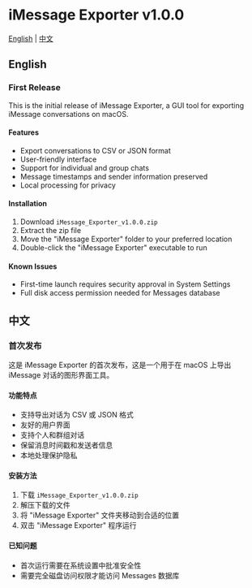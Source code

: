 # iMessage Exporter v1.0.0

[English](#english) | [中文](#中文)

## English

### First Release

This is the initial release of iMessage Exporter, a GUI tool for exporting iMessage conversations on macOS.

#### Features
- Export conversations to CSV or JSON format
- User-friendly interface
- Support for individual and group chats
- Message timestamps and sender information preserved
- Local processing for privacy

#### Installation
1. Download `iMessage_Exporter_v1.0.0.zip`
2. Extract the zip file
3. Move the "iMessage Exporter" folder to your preferred location
4. Double-click the "iMessage Exporter" executable to run

#### Known Issues
- First-time launch requires security approval in System Settings
- Full disk access permission needed for Messages database

## 中文

### 首次发布

这是 iMessage Exporter 的首次发布，这是一个用于在 macOS 上导出 iMessage 对话的图形界面工具。

#### 功能特点
- 支持导出对话为 CSV 或 JSON 格式
- 友好的用户界面
- 支持个人和群组对话
- 保留消息时间戳和发送者信息
- 本地处理保护隐私

#### 安装方法
1. 下载 `iMessage_Exporter_v1.0.0.zip`
2. 解压下载的文件
3. 将 "iMessage Exporter" 文件夹移动到合适的位置
4. 双击 "iMessage Exporter" 程序运行

#### 已知问题
- 首次运行需要在系统设置中批准安全性
- 需要完全磁盘访问权限才能访问 Messages 数据库 